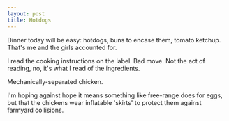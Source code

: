 ```yaml
---
layout: post
title: Hotdogs
---
```


Dinner today will be easy: hotdogs, buns to encase them, tomato ketchup.  That's me and the girls accounted for.

I read the cooking instructions on the label.  Bad move.  Not the act of reading, no, it's what I read of the ingredients.

Mechanically-separated chicken.

I'm hoping against hope it means something like free-range does for eggs, but that the chickens wear inflatable 'skirts' to protect them against farmyard collisions.
